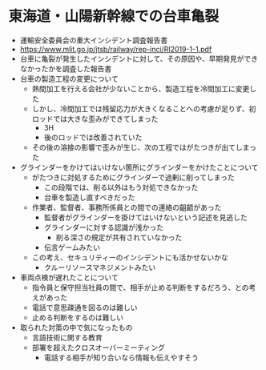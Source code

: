 # 東海道・山陽新幹線での台車亀裂

- 運輸安全委員会の重大インシデント調査報告書
- https://www.mlit.go.jp/jtsb/railway/rep-inci/RI2019-1-1.pdf
- 台車に亀裂が発生したインシデントに対して、その原因や、早期発見ができなかったかを調査した報告書
- 台車の製造工程の変更について
  - 熱間加工を行える会社が少ないことから、製造工程を冷間加工に変更した
  - しかし、冷間加工では残留応力が大きくなることへの考慮が足りず、初ロッドでは大きな歪みができてしまった
    - 3H
    - 後のロッドでは改善されていた
  - その後の溶接の影響で歪みが生じ、次の工程ではがたつきが出てしまった
- グラインダーをかけてはいけない箇所にグラインダーをかけたことについて
  - がたつきに対処するためにグラインダーで過剰に削ってしまった
    - この段階では、削る以外はもう対処できなかった
    - 台車を製造し直すべきだった
  - 作業者、監督者、事務所係員との間での連絡の齟齬があった
    - 監督者がグラインダーを掛けてはいけないという記述を見逃した
    - グラインダーに対する認識が浅かった
      - 削る深さの規定が共有されていなかった
    - 伝言ゲームみたい
  - この考え、セキュリティーのインシデントにも活かせないかな
    - クルーリソースマネジメントみたい
- 車両点検が遅れたことについて
  - 指令員と保守担当社員の間で、相手が止める判断をするだろう、との考えがあった
  - 電話で意思疎通を図るのは難しい
  - 止める判断をするのは難しい
- 取られた対策の中で気になったもの
  - 言語技術に関する教育
  - 部署を超えたクロスオーバーミーティング
    - 電話する相手が知り合いなら情報も伝えやすそう
